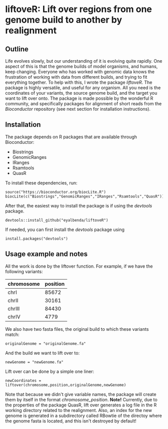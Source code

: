 # liftoveR:  Lift over regions from one genome build to another by realignment

## Outline

  Life evolves slowly, but our understanding of it is evolving quite rapidly. One aspect of this is that the genome builds of model organisms, and humans, keep changing. Everyone who has worked with genomic data knows the frustration of working with data from different builds, and trying to fit everything together. To help with this, I wrote the package *liftoveR*. The package is highly versatile, and useful for any organism. All you need is the coordinates of your variants, the source genome build, and the target you want to lift over onto. The package is made possible by the wonderful R community, and specifically packages for alignment of short reads from the *Bioconductor* repository (see next section for installation instructions).

## Installation

The package depends on R packages that are available through Bioconductor:

* Biostrings
* GenomicRanges
* IRanges
* Rsamtools
* QuasR

To install these dependencies, run:

```{r}
source("https://bioconductor.org/biocLite.R")
biocLite(c("Biostrings","GenomicRanges","IRanges","Rsamtools","QuasR"))
```


After that, the easiest way to install the package is if using the *devtools* package.

```{r}
devtools::install_github("eyalbenda/liftoveR")
```

If needed, you can first install the *devtools* package using

```{r}
install.packages("devtools")
```

## Usage example and notes

All the work is done by the liftover function.
For example, if we have the following variants:

  | chromosome  | position |
  | ------------- | ------------- |
  | chrI  | 85672  |
  | chrII  | 30161  |
  | chrIII  | 84430  |
  | chrIV  | 4779  |

  We also have two fasta files, the original build to which these variants match:

  ```{r}
originalGenome = "originalGenome.fa"
```

And the build we want to lift over to:


  ```{r}
newGenome = "newGenome.fa"
```

Lift over can be done by a simple one liner:
  ```{r}
newCoordinates = liftover(chromosome,position,originalGenome,newGenome)
```

Note that because we didn't give variable names, the package will create them by itself in the format *chromosome_position*.
**Note!** Currently, due to the properties of the package QuasR, lift over generates a log file in the R working directory related to the realignment. Also, an index for the new genome is generated in a subdirectory called RBowtie of the directoy where the genome fasta is located, and this isn't destroyed by default!
